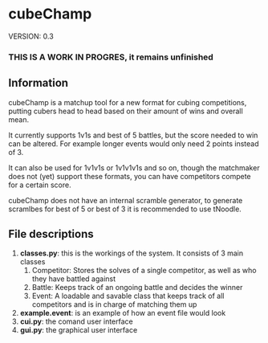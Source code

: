 # cubeChamp

VERSION: 0.3

### THIS IS A WORK IN PROGRES, it remains unfinished

## Information
cubeChamp is a matchup tool for a new format for cubing competitions, putting cubers head to head based on their amount of wins and overall mean.

It currently supports 1v1s and best of 5 battles, but the score needed to win can be altered. For example longer events would only need 2 points instead of 3.

It can also be used for 1v1v1s or 1v1v1v1s and so on, though the matchmaker does not (yet) support these formats, you can have competitors compete for a certain score.

cubeChamp does not have an internal scramble generator, to generate scramlbes for best of 5 or best of 3 it is recommended to use tNoodle.

## File descriptions
1. **classes.py**: this is the workings of the system. It consists of 3 main classes
    1. Competitor: Stores the solves of a single competitor, as well as who they have battled against
    2. Battle: Keeps track of an ongoing battle and decides the winner
    3. Event: A loadable and savable class that keeps track of all competitors and is in charge of matching them up
2. **example.event**: is an example of how an event file would look
3. **cui.py**: the comand user interface
4. **gui.py**: the graphical user interface




